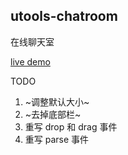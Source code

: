 ## utools-chatroom

在线聊天室

[live demo](http://39.105.91.194:8090/)

TODO
1. ~调整默认大小~
2. ~去掉底部栏~
3. 重写 drop 和 drag  事件
4. 重写 parse 事件

